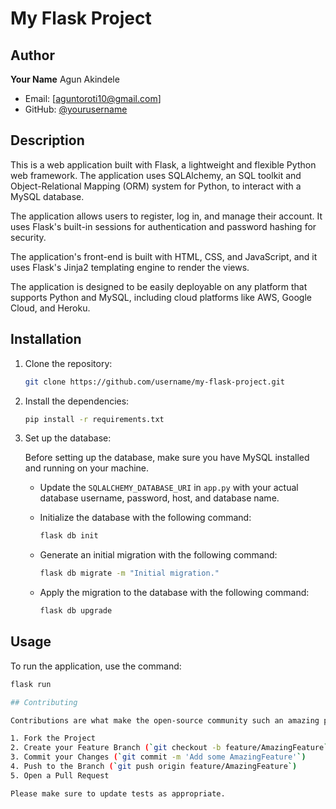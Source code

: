 <!-- Here is all about my project -->
# My Flask Project


## Author

**Your Name**
Agun Akindele
<!-- - Website: [your-website.com](https://your-website.com) -->
- Email: [aguntoroti10@gmail.com]
- GitHub: [@yourusername](https://github.com/agun36/blogs_site.git)



## Description

This is a web application built with Flask, a lightweight and flexible Python web framework. The application uses SQLAlchemy, an SQL toolkit and Object-Relational Mapping (ORM) system for Python, to interact with a MySQL database.

The application allows users to register, log in, and manage their account. It uses Flask's built-in sessions for authentication and password hashing for security.

The application's front-end is built with HTML, CSS, and JavaScript, and it uses Flask's Jinja2 templating engine to render the views.

The application is designed to be easily deployable on any platform that supports Python and MySQL, including cloud platforms like AWS, Google Cloud, and Heroku.

## Installation

1. Clone the repository:
    ```bash
    git clone https://github.com/username/my-flask-project.git
    ```
2. Install the dependencies:
    ```bash
    pip install -r requirements.txt
    ```
3. Set up the database:

    Before setting up the database, make sure you have MySQL installed and running on your machine.

    - Update the `SQLALCHEMY_DATABASE_URI` in `app.py` with your actual database username, password, host, and database name.

    - Initialize the database with the following command:
        ```bash
        flask db init
        ```

    - Generate an initial migration with the following command:
        ```bash
        flask db migrate -m "Initial migration."
        ```

    - Apply the migration to the database with the following command:
        ```bash
        flask db upgrade
        ```

## Usage

To run the application, use the command:
```bash
flask run

## Contributing

Contributions are what make the open-source community such an amazing place to learn, inspire, and create. Any contributions you make are **greatly appreciated**.

1. Fork the Project
2. Create your Feature Branch (`git checkout -b feature/AmazingFeature`)
3. Commit your Changes (`git commit -m 'Add some AmazingFeature'`)
4. Push to the Branch (`git push origin feature/AmazingFeature`)
5. Open a Pull Request

Please make sure to update tests as appropriate.